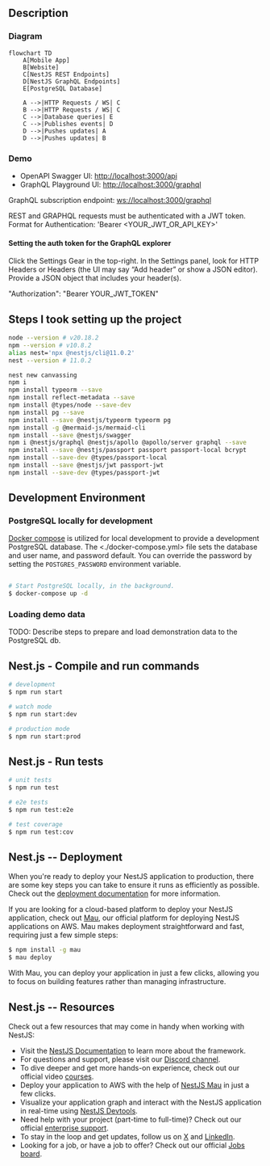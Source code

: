 ## Description

### Diagram

```mermaid
flowchart TD
    A[Mobile App]
    B[Website]
    C[NestJS REST Endpoints]
    D[NestJS GraphQL Endpoints]
    E[PostgreSQL Database]

    A -->|HTTP Requests / WS| C
    B -->|HTTP Requests / WS| C
    C -->|Database queries| E
    C -->|Publishes events| D
    D -->|Pushes updates| A
    D -->|Pushes updates| B
```

### Demo



- OpenAPI Swagger UI: <http://localhost:3000/api>
- GraphQL Playground UI: <http://localhost:3000/graphql>

GraphQL subscription endpoint: <ws://localhost:3000/graphql>

REST and GRAPHQL requests must be authenticated with a JWT token. Format for
Authentication: 'Bearer <YOUR_JWT_OR_API_KEY>'

#### Setting the auth token for the GraphQL explorer

Click the Settings Gear in the top-right. In the Settings panel, look for HTTP
Headers or Headers (the UI may say “Add header” or show a JSON editor). Provide
a JSON object that includes your header(s).

"Authorization": "Bearer YOUR_JWT_TOKEN"

## Steps I took setting up the project

```bash
node --version # v20.18.2
npm --version # v10.8.2
alias nest='npx @nestjs/cli@11.0.2'
nest --version # 11.0.2

nest new canvassing
npm i
npm install typeorm --save
npm install reflect-metadata --save
npm install @types/node --save-dev
npm install pg --save
npm install --save @nestjs/typeorm typeorm pg
npm install -g @mermaid-js/mermaid-cli
npm install --save @nestjs/swagger
npm i @nestjs/graphql @nestjs/apollo @apollo/server graphql --save
npm install --save @nestjs/passport passport passport-local bcrypt
npm install --save-dev @types/passport-local
npm install --save @nestjs/jwt passport-jwt
npm install --save-dev @types/passport-jwt
```

## Development Environment

### PostgreSQL locally for development

[Docker compose](https://docs.docker.com/compose/) is utilized for local development to provide a development PostgreSQL database. The <./docker-compose.yml> file sets the database and user name, and password default. You can override the password by setting the `POSTGRES_PASSWORD` environment variable.

```bash

# Start PostgreSQL locally, in the background.
$ docker-compose up -d
```

### Loading demo data

TODO: Describe steps to prepare and load demonstration data to the PostgreSQL db.


## Nest.js - Compile and run commands

```bash
# development
$ npm run start

# watch mode
$ npm run start:dev

# production mode
$ npm run start:prod
```

## Nest.js - Run tests

```bash
# unit tests
$ npm run test

# e2e tests
$ npm run test:e2e

# test coverage
$ npm run test:cov
```

## Nest.js -- Deployment

When you're ready to deploy your NestJS application to production, there are some key steps you can take to ensure it runs as efficiently as possible. Check out the [deployment documentation](https://docs.nestjs.com/deployment) for more information.

If you are looking for a cloud-based platform to deploy your NestJS application, check out [Mau](https://mau.nestjs.com), our official platform for deploying NestJS applications on AWS. Mau makes deployment straightforward and fast, requiring just a few simple steps:

```bash
$ npm install -g mau
$ mau deploy
```

With Mau, you can deploy your application in just a few clicks, allowing you to focus on building features rather than managing infrastructure.

## Nest.js -- Resources

Check out a few resources that may come in handy when working with NestJS:

- Visit the [NestJS Documentation](https://docs.nestjs.com) to learn more about the framework.
- For questions and support, please visit our [Discord channel](https://discord.gg/G7Qnnhy).
- To dive deeper and get more hands-on experience, check out our official video [courses](https://courses.nestjs.com/).
- Deploy your application to AWS with the help of [NestJS Mau](https://mau.nestjs.com) in just a few clicks.
- Visualize your application graph and interact with the NestJS application in real-time using [NestJS Devtools](https://devtools.nestjs.com).
- Need help with your project (part-time to full-time)? Check out our official [enterprise support](https://enterprise.nestjs.com).
- To stay in the loop and get updates, follow us on [X](https://x.com/nestframework) and [LinkedIn](https://linkedin.com/company/nestjs).
- Looking for a job, or have a job to offer? Check out our official [Jobs board](https://jobs.nestjs.com).

